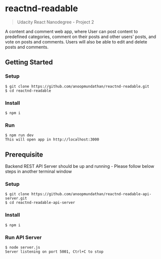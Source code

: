 # reactnd-readable
> Udacity React Nanodegree - Project 2

A content and comment web app, where User can post content to predefined categories, comment on their posts and other users' posts, and vote on posts and comments. Users will also be able to edit and delete posts and comments.

## Getting Started
### Setup
```
$ git clone https://github.com/anoopmundathan/reactnd-readable.git
$ cd reactnd-readable
```
### Install
```
$ npm i
```
### Run
```
$ npm run dev
This will open app in http://localhost:3000
```
## Prerequisite
Backend REST API Server should be up and running - Please follow below steps in another terminal window

### Setup
```
$ git clone https://github.com/anoopmundathan/reactnd-readable-api-server.git
$ cd reactnd-readable-api-server
```
### Install
```
$ npm i
```
### Run API Server
```
$ node server.js
Server listening on port 5001, Ctrl+C to stop
```
